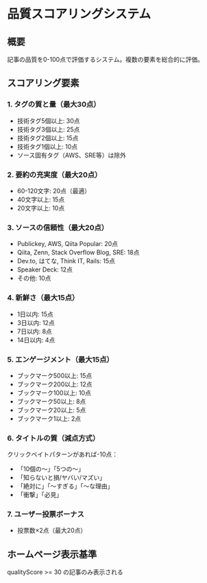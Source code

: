# 品質スコアリングシステム

## 概要
記事の品質を0-100点で評価するシステム。複数の要素を総合的に評価。

## スコアリング要素

### 1. タグの質と量（最大30点）
- 技術タグ5個以上: 30点
- 技術タグ3個以上: 25点
- 技術タグ2個以上: 15点
- 技術タグ1個以上: 10点
- ソース固有タグ（AWS、SRE等）は除外

### 2. 要約の充実度（最大20点）
- 60-120文字: 20点（最適）
- 40文字以上: 15点
- 20文字以上: 10点

### 3. ソースの信頼性（最大20点）
- Publickey, AWS, Qiita Popular: 20点
- Qiita, Zenn, Stack Overflow Blog, SRE: 18点
- Dev.to, はてな, Think IT, Rails: 15点
- Speaker Deck: 12点
- その他: 10点

### 4. 新鮮さ（最大15点）
- 1日以内: 15点
- 3日以内: 12点
- 7日以内: 8点
- 14日以内: 4点

### 5. エンゲージメント（最大15点）
- ブックマーク500以上: 15点
- ブックマーク200以上: 12点
- ブックマーク100以上: 10点
- ブックマーク50以上: 8点
- ブックマーク20以上: 5点
- ブックマーク1以上: 2点

### 6. タイトルの質（減点方式）
クリックベイトパターンがあれば-10点：
- 「10個の〜」「5つの〜」
- 「知らないと損/ヤバい/マズい」
- 「絶対に」「〜すぎる」「〜な理由」
- 「衝撃」「必見」

### 7. ユーザー投票ボーナス
- 投票数×2点（最大20点）

## ホームページ表示基準
qualityScore >= 30 の記事のみ表示される